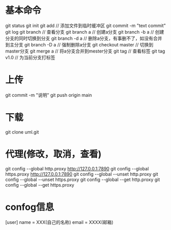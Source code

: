 # 基本命令
git status
git init
git add                     // 添加文件到临时缓冲区
git commit -m "text commit"
git log
git branch                  // 查看分支
git branch a                // 创建a分支
git branch -b a             // 创建分支的同时切换到分支
git branch -d a             // 删除a分支，有事删不了，如没有合并到主分支
git branch -D a             // 强制删除a分支
git checkout master         // 切换到master分支
git merge a                 // 将a分支合并到mester分支
git tag                     // 查看标签
git tag v1.0                // 为当前分支打标签

# 上传
git commit -m "说明"
git push origin main

# 下载
git clone uml.git

# 代理(修改，取消，查看)
git config --global http.proxy http://127.0.0.1:7890
git config --global https.proxy http://127.0.0.1:7890
git config --global --unset http.proxy
git config --global --unset https.proxy
git config --global --get http.proxy
git config --global --get https.proxy

# confog信息
[user]
    name = XXX(自己的名称)
    email = XXXX(邮箱)